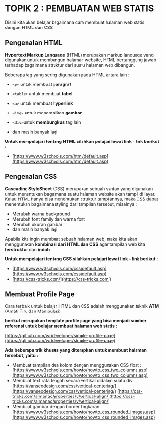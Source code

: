 # TOPIK 2 : PEMBUATAN WEB STATIS

Disini kita akan belajar bagaimana cara membuat halaman web statis dengan HTML dan CSS



## Pengenalan HTML

**Hypertext Markup Language** (HTML) merupakan markup language yang digunakan untuk membangun halaman website, HTML bertanggung jawab terhadap bagaimana struktur dari suatu halaman web dibangun.

Beberapa tag yang sering digunakan pada HTML antara lain :

- `<p>` untuk membuat **paragraf**

- `<table>` untuk membuat **tabel**

- `<a>` untuk membuat **hyperlink**

- `<img>` untuk menampilkan **gambar**

- `<div>`untuk **membungkus** tag lain

- dan masih banyak lagi

  

**Untuk mempelajari tentang HTML silahkan pelajari lewat link - link berikut :**

- [https://www.w3schools.com/html/default.asp](https://www.w3schools.com/html/default.asp)



## Pengenalan CSS

**Cascading StyleSheet** (CSS) merupakan sebuah syntax yang digunakan untuk menentukan bagaimana suatu halaman website akan tampil di layar. Kalau HTML hanya bisa menentukan struktur tampilannya, maka CSS dapat menentukan bagaimana styling dari tampilan tersebut, misalnya :

- Merubah warna background
- Merubah font family dan warna font
- Merubah ukuran gambar
- dan masih banyak lagi

Apabila kita ingin membuat sebuah halaman web, maka kita akan menggunakan **kombinasi dari HTML dan CSS** agar tampilan web kita **terstruktur** dan **indah**



**Untuk mempelajari tentang CSS silahkan pelajari lewat link - link berikut** :

- [https://www.w3schools.com/css/default.asp](https://www.w3schools.com/css/default.asp)
- [https://css-tricks.com/](https://css-tricks.com/)



## Membuat Profile Page

Cara terbaik untuk belajar HTML dan CSS adalah menggunakan teknik **ATM** (Amati Tiru dan Manipulasi)

**berikut merupakan template profile page yang bisa menjadi sumber referensi untuk belajar membuat halaman web statis :**

[https://github.com/wrideveloper/simple-profile-page](https://github.com/wrideveloper/simple-profile-page)



**Ada beberapa trik khusus yang diterapkan untuk membuat halaman tersebut, yaitu :** 

- Membuat tampilan dua kolom dengan menggunakan CSS float : 
  [https://www.w3schools.com/howto/howto_css_two_columns.asp](https://www.w3schools.com/howto/howto_css_two_columns.asp)
- Membuat text rata tengah secara vertikal didalam suatu div
  [https://vanseodesign.com/css/vertical-centering/](https://vanseodesign.com/css/vertical-centering/)
  [https://css-tricks.com/almanac/properties/v/vertical-align/](https://css-tricks.com/almanac/properties/v/vertical-align/)
- Membuat gambar dengan border lingkaran
  [https://www.w3schools.com/howto/howto_css_rounded_images.asp](https://www.w3schools.com/howto/howto_css_rounded_images.asp)

  